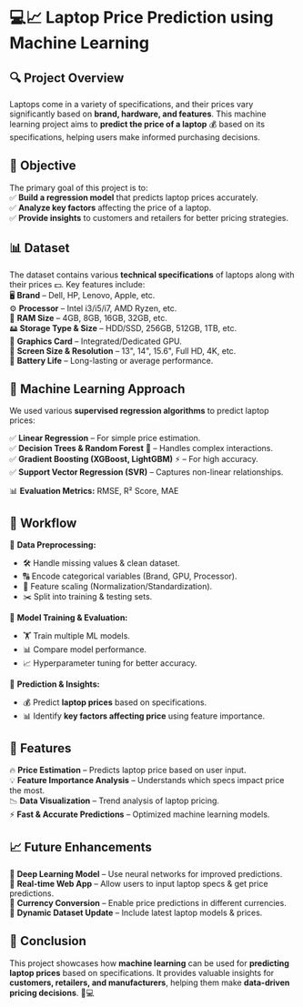 

# 💻📈 **Laptop Price Prediction using Machine Learning**  

## 🔍 **Project Overview**  
Laptops come in a variety of specifications, and their prices vary significantly based on **brand, hardware, and features**. This machine learning project aims to **predict the price of a laptop** 💰 based on its specifications, helping users make informed purchasing decisions.  

## 🎯 **Objective**  
The primary goal of this project is to:  
✅ **Build a regression model** that predicts laptop prices accurately.  
✅ **Analyze key factors** affecting the price of a laptop.  
✅ **Provide insights** to customers and retailers for better pricing strategies.  

## 📊 **Dataset**  
The dataset contains various **technical specifications** of laptops along with their prices 💵. Key features include:  
🖥️ **Brand** – Dell, HP, Lenovo, Apple, etc.  
⚙️ **Processor** – Intel i3/i5/i7, AMD Ryzen, etc.  
💾 **RAM Size** – 4GB, 8GB, 16GB, 32GB, etc.  
🖴 **Storage Type & Size** – HDD/SSD, 256GB, 512GB, 1TB, etc.  
🔳 **Graphics Card** – Integrated/Dedicated GPU.  
📏 **Screen Size & Resolution** – 13", 14", 15.6", Full HD, 4K, etc.  
🔋 **Battery Life** – Long-lasting or average performance.  

## 🧠 **Machine Learning Approach**  
We used various **supervised regression algorithms** to predict laptop prices:  

✅ **Linear Regression** – For simple price estimation.  
✅ **Decision Trees & Random Forest** 🌲 – Handles complex interactions.  
✅ **Gradient Boosting (XGBoost, LightGBM)** ⚡ – For high accuracy.  
✅ **Support Vector Regression (SVR)** – Captures non-linear relationships.  

📊 **Evaluation Metrics:** RMSE, R² Score, MAE  

## 🔄 **Workflow**  
🔹 **Data Preprocessing:**  
   - 🛠️ Handle missing values & clean dataset.  
   - 🔠 Encode categorical variables (Brand, GPU, Processor).  
   - 🔢 Feature scaling (Normalization/Standardization).  
   - ✂️ Split into training & testing sets.  

🔹 **Model Training & Evaluation:**  
   - 🏋️ Train multiple ML models.  
   - 📊 Compare model performance.  
   - 📈 Hyperparameter tuning for better accuracy.  

🔹 **Prediction & Insights:**  
   - 💰 Predict **laptop prices** based on specifications.  
   - 📊 Identify **key factors affecting price** using feature importance.  

## 🚀 **Features**  
🔥 **Price Estimation** – Predicts laptop price based on user input.  
💡 **Feature Importance Analysis** – Understands which specs impact price the most.  
📉 **Data Visualization** – Trend analysis of laptop pricing.  
⚡ **Fast & Accurate Predictions** – Optimized machine learning models.  

## 📈 **Future Enhancements**  
🔹 **Deep Learning Model** – Use neural networks for improved predictions.  
🔹 **Real-time Web App** – Allow users to input laptop specs & get price predictions.  
🔹 **Currency Conversion** – Enable price predictions in different currencies.  
🔹 **Dynamic Dataset Update** – Include latest laptop models & prices.  

## 🏁 **Conclusion**  
This project showcases how **machine learning** can be used for **predicting laptop prices** based on specifications. It provides valuable insights for **customers, retailers, and manufacturers**, helping them make **data-driven pricing decisions**. 🚀💻  
